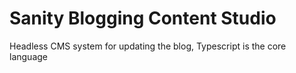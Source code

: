 # Sanity Blogging Content Studio

Headless CMS system for updating the blog, Typescript is the core language